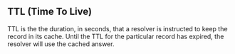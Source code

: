 ## TTL (Time To Live)

TTL is the the duration, in seconds, that a resolver is instructed to keep the record in its cache.
Until the TTL for the particular record has expired, the resolver will use the cached answer.

